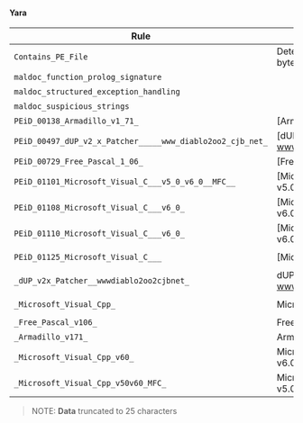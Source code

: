 #### Yara

| Rule                                                      | Description                                      | Offset   | Data                                                                      | Tags |
| --------------------------------------------------------- | ------------------------------------------------ | -------- | ------------------------------------------------------------------------- | ---- |
| `Contains_PE_File`                                        | Detect a PE file inside a byte sequence          | `0x0`    | `&#34;MZ&#34;`                                                            | []   |
| `maldoc_function_prolog_signature`                        |                                                  | `0x1454` | `&#34;U\x8b\xec\x81\xec&#34;`                                             | []   |
| `maldoc_structured_exception_handling`                    |                                                  | `0x5a55` | `&#34;d\xa1\x00\x00\x00\x00&#34;`                                         | []   |
| `maldoc_suspicious_strings`                               |                                                  | `0x67ec` | `&#34;CloseHandle&#34;`                                                   | []   |
| `PEiD_00138_Armadillo_v1_71_`                             | [Armadillo v1.71]                                | `0x5a46` | `&#34;U\x8b\xecj\xffh b@\x00h\xc6[@\x00d\xa1&#34;`                        | []   |
| `PEiD_00497_dUP_v2_x_Patcher_____www_diablo2oo2_cjb_net_` | [dUP v2.x Patcher --&gt; www.diablo2oo2.cjb.net] | `0x4e`   | `&#34;This program cannot be ru&#34;`                                     | []   |
| `PEiD_00729_Free_Pascal_1_06_`                            | [Free Pascal 1.06]                               | `0x3a12` | `&#34;\xc6\x05\xc0\x84@\x00O\xe8k\x04\x00\x00&#34;`                       | []   |
| `PEiD_01101_Microsoft_Visual_C___v5_0_v6_0__MFC__`        | [Microsoft Visual C&#43;&#43; v5.0/v6.0 (MFC)]   | `0x5a46` | `&#34;U\x8b\xecj\xffh b@\x00h\xc6[@\x00d\xa1\x00\x00\x00\x00P&#34;`       | []   |
| `PEiD_01108_Microsoft_Visual_C___v6_0_`                   | [Microsoft Visual C&#43;&#43; v6.0]              | `0x5a46` | `&#34;U\x8b\xecj\xffh b@\x00h\xc6[@\x00d\xa1\x00\x00\x00\x00Pd\x89%&#34;` | []   |
| `PEiD_01110_Microsoft_Visual_C___v6_0_`                   | [Microsoft Visual C&#43;&#43; v6.0]              | `0x5a46` | `&#34;U\x8b\xecj\xffh b@\x00h\xc6[@\x00d\xa1\x00\x00\x00\x00Pd\x89%&#34;` | []   |
| `PEiD_01125_Microsoft_Visual_C___`                        | [Microsoft Visual C&#43;&#43;]                   | `0x5a46` | `&#34;U\x8b\xecj\xffh b@\x00h\xc6[@\x00d\xa1\x00\x00\x00\x00Pd\x89%&#34;` | []   |
| `_dUP_v2x_Patcher__wwwdiablo2oo2cjbnet_`                  | dUP v2.x Patcher --&gt; www.diablo2oo2.cjb.net   | `0x4e`   | `&#34;This program cannot be ru&#34;`                                     | []   |
| `_Microsoft_Visual_Cpp_`                                  | Microsoft Visual C&#43;&#43;                     | `0x5a46` | `&#34;U\x8b\xecj\xffh b@\x00h\xc6[@\x00d\xa1\x00\x00\x00\x00Pd\x89%&#34;` | []   |
| `_Free_Pascal_v106_`                                      | Free Pascal v1.06                                | `0x3a12` | `&#34;\xc6\x05\xc0\x84@\x00O\xe8k\x04\x00\x00&#34;`                       | []   |
| `_Armadillo_v171_`                                        | Armadillo v1.71                                  | `0x5a46` | `&#34;U\x8b\xecj\xffh b@\x00h\xc6[@\x00d\xa1&#34;`                        | []   |
| `_Microsoft_Visual_Cpp_v60_`                              | Microsoft Visual C&#43;&#43; v6.0                | `0x5a46` | `&#34;U\x8b\xecj\xffh b@\x00h\xc6[@\x00d\xa1\x00\x00\x00\x00Pd\x89%&#34;` | []   |
| `_Microsoft_Visual_Cpp_v50v60_MFC_`                       | Microsoft Visual C&#43;&#43; v5.0/v6.0 (MFC)     | `0x5a46` | `&#34;U\x8b\xecj\xffh b@\x00h\xc6[@\x00d\xa1\x00\x00\x00\x00P&#34;`       | []   |

> NOTE: **Data** truncated to 25 characters
